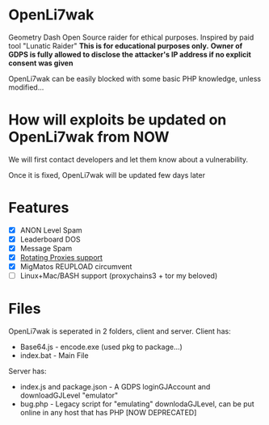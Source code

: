 # OpenLi7wak
Geometry Dash Open Source raider for ethical purposes. Inspired by paid tool "Lunatic Raider"
**This is for educational purposes only.**
**Owner of GDPS is fully allowed to disclose the attacker's IP address if no explicit consent was given**

OpenLi7wak can be easily blocked with some basic PHP knowledge, unless modified...

# How will exploits be updated on OpenLi7wak from NOW
We will first contact developers and let them know about a vulnerability.

Once it is fixed, OpenLi7wak will be updated few days later

# Features
- [x] ANON Level Spam
- [x] Leaderboard DOS
- [x] Message Spam
- [x] [Rotating Proxies support](https://oxylabs.io/features/rotating-proxies)
- [x] MigMatos REUPLOAD circumvent
- [ ] Linux+Mac/BASH support (proxychains3 + tor my beloved)

# Files
OpenLi7wak is seperated in 2 folders, client and server. Client has:

- Base64.js - encode.exe (used pkg to package...)
- index.bat - Main File

Server has:

- index.js and package.json - A GDPS loginGJAccount and downloadGJLevel "emulator"
- bug.php - Legacy script for "emulating" downlodaGJLevel, can be put online in any host that has PHP [NOW DEPRECATED]
